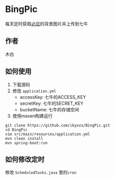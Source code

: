 # BingPic

每天定时获取[必应](https://cn.bing.com)的背景图片并上传到七牛

## 作者

木白

## 如何使用

1. 下载源码
2. 修改 `application.yml`
   - accessKey:		七牛的ACCESS_KEY
   - secretKey:		七牛的SECRET_KEY
   - bucketName:	七牛的存储空间
3. 使用maven构建运行

```
git clone https://github.com/ikyxxs/BingPic.git
cd BingPic
vim src/main/resources/application.yml
mvn clean install
mvn spring-boot:run
```

## 如何修改定时

修改 `ScheduledTasks.java` 里的`cron` 
